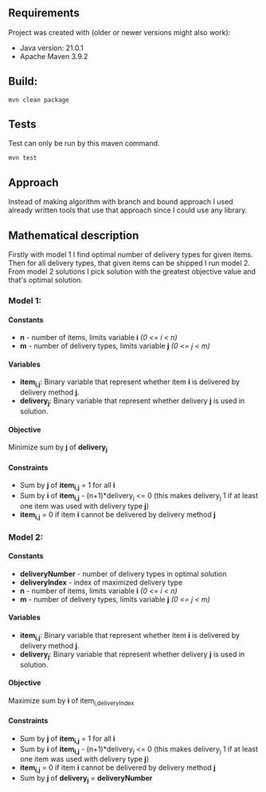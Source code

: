 ## Requirements
Project was created with (older or newer versions might also work):
- Java version: 21.0.1
- Apache Maven 3.9.2
## Build:
```maven
mvn clean package
```
## Tests
Test can only be run by this maven command.
```maven
mvn test
```
## Approach
Instead of making algorithm with branch and bound approach I used already written tools that use that approach since I could use any library.
## Mathematical description
Firstly with model 1 I find optimal number of delivery types for given items.
Then for all delivery types, that given items can be shipped I run model 2.
From model 2 solutions I pick solution with the greatest objective value and that's optimal solution.
### Model 1:
#### Constants
- **n** - number of items, limits variable **i** *(0 <= i < n)*
- **m** - number of delivery types, limits variable **j** *(0 <= j < m)*
#### Variables
- **item<sub>i,j</sub>**: Binary variable that represent whether item **i** is delivered by delivery method **j**.
- **delivery<sub>j</sub>**: Binary variable that represent whether delivery **j** is used in solution.
#### Objective
Minimize sum by **j** of **delivery<sub>j</sub>**
#### Constraints
- Sum by **j** of **item<sub>i,j</sub>** = 1 for all **i** 
- Sum by **i** of **item<sub>i,j</sub>** - (n+1)*delivery<sub>j</sub> <= 0 (this makes delivery<sub>j</sub> 1 if at least one item was used with delivery type **j**)
- **item<sub>i,j</sub>** = 0 if item **i** cannot be delivered by delivery method **j**

### Model 2:
#### Constants
- **deliveryNumber** - number of delivery types in optimal solution
- **deliveryIndex** - index of maximized delivery type
- **n** - number of items, limits variable **i** *(0 <= i < n)*
- **m** - number of delivery types, limits variable **j** *(0 <= j < m)*
#### Variables
- **item<sub>i,j</sub>**: Binary variable that represent whether item **i** is delivered by delivery method **j**.
- **delivery<sub>j</sub>**: Binary variable that represent whether delivery **j** is used in solution.
#### Objective
Maximize sum by **i** of item<sub>i,deliveryIndex</sub>
#### Constraints
- Sum by **j** of **item<sub>i,j</sub>** = 1 for all **i**
- Sum by **i** of **item<sub>i,j</sub>** - (n+1)*delivery<sub>j</sub> <= 0 (this makes delivery<sub>j</sub> 1 if at least one item was used with delivery type **j**)
- **item<sub>i,j</sub>** = 0 if item **i** cannot be delivered by delivery method **j**
- Sum by **j** of **delivery<sub>j<sub>** = **deliveryNumber**